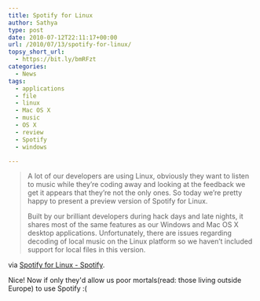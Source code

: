 ```yaml
---
title: Spotify for Linux
author: Sathya
type: post
date: 2010-07-12T22:11:17+00:00
url: /2010/07/13/spotify-for-linux/
topsy_short_url:
  - https://bit.ly/bmRFzt
categories:
  - News
tags:
  - applications
  - file
  - linux
  - Mac OS X
  - music
  - OS X
  - review
  - Spotify
  - windows

---
```

> A lot of our developers are using Linux, obviously they want to listen to music while they’re coding away and looking at the feedback we get it appears that they’re not the only ones. So today we’re pretty happy to present a preview version of Spotify for Linux.
> 
> Built by our brilliant developers during hack days and late nights, it shares most of the same features as our Windows and Mac OS X desktop applications. Unfortunately, there are issues regarding decoding of local music on the Linux platform so we haven’t included support for local files in this version.

via [Spotify for Linux - Spotify][1].

Nice! Now if only they'd allow us poor mortals(read: those living outside Europe) to use Spotify :(

 [1]: https://www.spotify.com/int/blog/archives/2010/07/12/linux/
